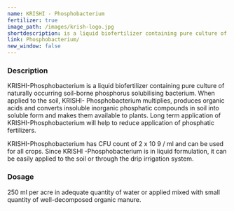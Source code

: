 ```yaml
---
name: KRISHI - Phosphobacterium
fertilizer: true
image_path: /images/krish-logo.jpg
shortdescription: is a liquid biofertilizer containing pure culture of naturally occurring soil-borne phosphorus solubilising bacterium.
link: Phosphobacterium/
new_window: false
---
```

### Description
KRISHI-Phosphobacterium is a liquid biofertilizer containing pure culture of naturally
occurring soil-borne phosphorus solubilising bacterium. When applied to the soil, KRISHI-
Phosphobacterium multiplies, produces organic acids and converts insoluble inorganic
phosphatic compounds in soil into soluble form and makes them available to plants. Long
term application of KRISHI-Phosphobacterium will help to reduce application of phosphatic
fertilizers.

KRISHI-Phosphobacterium has CFU count of 2 x 10 9 / ml and can be used for all crops.
Since KRISHI -Phosphobacterium is in liquid formulation, it can be easily applied to the soil
or through the drip irrigation system.

### Dosage
250 ml per acre in adequate quantity of water or applied mixed with small
quantity of well-decomposed organic manure.
